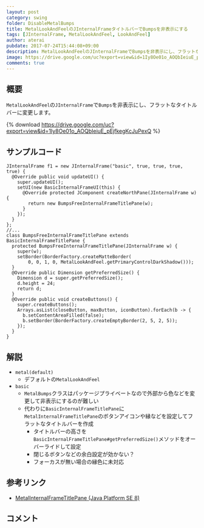```yaml
---
layout: post
category: swing
folder: DisableMetalBumps
title: MetalLookAndFeelのJInternalFrameタイトルバーでBumpsを非表示にする
tags: [JInternalFrame, MetalLookAndFeel, LookAndFeel]
author: aterai
pubdate: 2017-07-24T15:44:08+09:00
description: MetalLookAndFeelのJInternalFrameでBumpsを非表示にし、フラットなタイトルバーに変更します。
image: https://drive.google.com/uc?export=view&id=1Iy8Oe01o_AOQbIeiuE_pEjfkegKcJuPexQ
comments: true
---
```

## 概要
`MetalLookAndFeel`の`JInternalFrame`で`Bumps`を非表示にし、フラットなタイトルバーに変更します。

{% download https://drive.google.com/uc?export=view&id=1Iy8Oe01o_AOQbIeiuE_pEjfkegKcJuPexQ %}

## サンプルコード
<pre class="prettyprint"><code>JInternalFrame f1 = new JInternalFrame("basic", true, true, true, true) {
  @Override public void updateUI() {
    super.updateUI();
    setUI(new BasicInternalFrameUI(this) {
      @Override protected JComponent createNorthPane(JInternalFrame w) {
        return new BumpsFreeInternalFrameTitlePane(w);
      }
    });
  }
};
//...
class BumpsFreeInternalFrameTitlePane extends BasicInternalFrameTitlePane {
  protected BumpsFreeInternalFrameTitlePane(JInternalFrame w) {
    super(w);
    setBorder(BorderFactory.createMatteBorder(
        0, 0, 1, 0, MetalLookAndFeel.getPrimaryControlDarkShadow()));
  }
  @Override public Dimension getPreferredSize() {
    Dimension d = super.getPreferredSize();
    d.height = 24;
    return d;
  }
  @Override public void createButtons() {
    super.createButtons();
    Arrays.asList(closeButton, maxButton, iconButton).forEach(b -&gt; {
      b.setContentAreaFilled(false);
      b.setBorder(BorderFactory.createEmptyBorder(2, 5, 2, 5));
    });
  }
}
</code></pre>

## 解説
- `metal(default)`
    - デフォルトの`MetalLookAndFeel`
- `basic`
    - `MetalBumps`クラスはパッケージプライベートなので外部から色などを変更して非表示にするのが難しい
    - 代わりに`BasicInternalFrameTitlePane`に`MetalInternalFrameTitlePane`のボタンアイコンや縁などを設定してフラットなタイトルバーを作成
        - タイトルバーの高さを`BasicInternalFrameTitlePane#getPreferredSize()`メソッドをオーバーライドして設定
        - 閉じるボタンなどの余白設定が効かない？
        - フォーカスが無い場合の縁色に未対応

<!-- dummy comment line for breaking list -->

## 参考リンク
- [MetalInternalFrameTitlePane (Java Platform SE 8)](https://docs.oracle.com/javase/jp/8/docs/api/javax/swing/plaf/metal/MetalInternalFrameTitlePane.html)

<!-- dummy comment line for breaking list -->

## コメント
